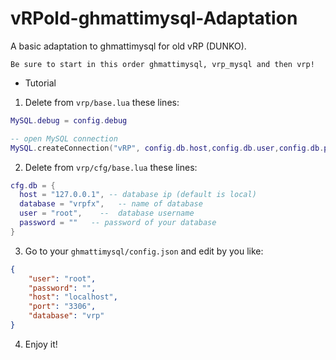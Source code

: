 # vRPold-ghmattimysql-Adaptation

A basic adaptation to ghmattimysql for old vRP (DUNKO).

```Be sure to start in this order ghmattimysql, vrp_mysql and then vrp!```

* Tutorial

1. Delete from `vrp/base.lua` these lines:
```lua
MySQL.debug = config.debug

-- open MySQL connection
MySQL.createConnection("vRP", config.db.host,config.db.user,config.db.password,config.db.database)
```

2. Delete from `vrp/cfg/base.lua` these lines:
```lua
cfg.db = {
  host = "127.0.0.1", -- database ip (default is local)
  database = "vrpfx",   -- name of database
  user = "root",    --  database username
  password = ""   -- password of your database
}
```

3. Go to your `ghmattimysql/config.json` and edit by you like:
```json
{
    "user": "root",
    "password": "",
    "host": "localhost",
    "port": "3306",
    "database": "vrp"
}
```

4. Enjoy it!
